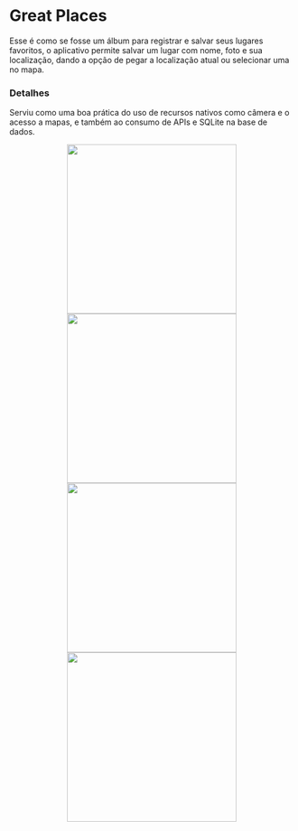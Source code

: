 # Great Places 

Esse é como se fosse um álbum para registrar e salvar seus lugares favoritos, o aplicativo permite salvar um lugar com nome, foto e sua localização, dando a opção de pegar a localização atual ou selecionar uma no mapa.

### Detalhes

Serviu como uma boa prática do uso de recursos nativos como câmera e o acesso a mapas, e também ao consumo de APIs e SQLite na base de dados.

<div align="center">
  <img src="https://github.com/JhonnataC/great_places/assets/110948814/1a688679-3b0c-443d-8a5f-764f89e5e359" width="300px" />
  <img src="https://github.com/JhonnataC/great_places/assets/110948814/f4b8b4d4-961f-4c6d-89f7-5ec1dafa9566" width="300px" />
</div>
<div align="center">
  <img src="https://github.com/JhonnataC/great_places/assets/110948814/0afb9058-ce24-40f1-8197-fe55b7ff11e5" width="300px" />
  <img src="https://github.com/JhonnataC/great_places/assets/110948814/c9ab772a-091f-4da7-94da-7ae950b65990" width="300px" />
</div>

